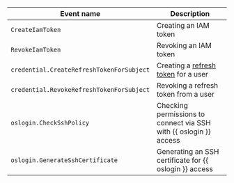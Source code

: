 Event name | Description
--- | ---
`CreateIamToken` | Creating an IAM token
`RevokeIamToken` | Revoking an IAM token
`credential.CreateRefreshTokenForSubject` | Creating a [refresh token](../../../iam/concepts/authorization/refresh-token.md) for a user
`credential.RevokeRefreshTokenForSubject` | Revoking a refresh token from a user
`oslogin.CheckSshPolicy` | Checking permissions to connect via SSH with {{ oslogin }} access
`oslogin.GenerateSshCertificate` | Generating an SSH certificate for {{ oslogin }} access